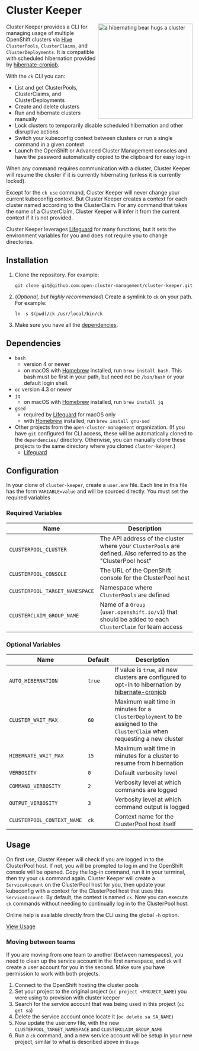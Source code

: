 # Cluster Keeper
<img align="right" src="logo.png" alt="a hibernating bear hugs a cluster" width="256px" />

Cluster Keeper provides a CLI for managing usage of multiple OpenShift clusters via [Hive](https://github.com/openshift/hive) `ClusterPools`, `ClusterClaims`, and `ClusterDeployments`.
It is compatible with scheduled hibernation provided by [hibernate-cronjob](https://github.com/open-cluster-management/hibernate-cronjob).

With the `ck` CLI you can:
- List and get ClusterPools, ClusterClaims, and ClusterDeployments
- Create and delete clusters
- Run and hibernate clusters manually
- Lock clusters to temporarily disable scheduled hibernation and other disruptive actions
- Switch your kubeconfig context between clusters or run a single command in a given context
- Launch the OpenShift or Advanced Cluster Management consoles and have the password automatically copied to the clipboard for easy log-in

When any command requires communication with a cluster, Cluster Keeper will resume the cluster if it is currently hibernating (unless it is currently locked).

Except for the `ck use` command, Cluster Keeper will never change your current kubeconfig context. But Cluster Keeper creates a context for each cluster named according to the ClusterClaim. For any command that takes the name of a ClusterClaim, Cluster Keeper will infer it from the current context if it is not provided.

Cluster Keeper leverages [Lifeguard](https://github.com/open-cluster-management/lifeguard) for many functions, but it sets the environment variables for you and does not require you to change directories.

## Installation

1. Clone the repository. For example:
   ```
   git clone git@github.com:open-cluster-management/cluster-keeper.git
   ```
1. (_Optional, but highly recommended_) Create a symlink to `ck` on your path. For example:
   ```
   ln -s $(pwd)/ck /usr/local/bin/ck
   ```
1. Make sure you have all the [dependencies](#dependencies).

## Dependencies

- `bash` 
   - version 4 or newer
   - on macOS with [Homebrew](https://brew.sh/) installed, run `brew install bash`. This bash must be first in your path, but need not be `/bin/bash` or your default login shell.
- `oc` version 4.3 or newer
- `jq`
  - on macOS with [Homebrew](https://brew.sh/) installed, run `brew install jq`
- `gsed`
  - required by [Lifeguard](https://github.com/open-cluster-management/lifeguard) for macOS only
  - with [Homebrew](https://brew.sh/) installed, run `brew install gnu-sed`
- Other projects from the `open-cluster-management` organization. (If you have `git` configured for CLI access, these will be automatically cloned to the `dependencies/` directory. Otherwise, you can manually clone these projects to the same directory where you cloned `cluster-keeper`.)
  - [Lifeguard](https://github.com/open-cluster-management/lifeguard)

## Configuration

In your clone of `cluster-keeper`, create a `user.env` file.
Each line in this file has the form `VARIABLE=value` and will be sourced directly. You must set the required variables

### Required Variables
| Name | Description |
|------|-------------|
|`CLUSTERPOOL_CLUSTER`|The API address of the cluster where your `ClusterPools` are defined. Also referred to as the "ClusterPool host"|
|`CLUSTERPOOL_CONSOLE`|The URL of the OpenShift console for the ClusterPool host|
|`CLUSTERPOOL_TARGET_NAMESPACE`|Namespace where `ClusterPools` are defined|
|`CLUSTERCLAIM_GROUP_NAME`|Name of a `Group` (`user.openshift.io/v1`) that should be added to each `ClusterClaim` for team access|

### Optional Variables
| Name | Default | Description |
|------|---------|-------------|
|`AUTO_HIBERNATION`|`true`|If value is `true`, all new clusters are configured to opt-in to hibernation by [hibernate-cronjob](https://github.com/open-cluster-management/hibernate-cronjob)|
|`CLUSTER_WAIT_MAX`|`60`|Maximum wait time in minutes for a `ClusterDeployment` to be assigned to the `ClusterClaim` when requesting a new cluster|
|`HIBERNATE_WAIT_MAX`|`15`|Maximum wait time in minutes for a cluster to resume from hibernation|
|`VERBOSITY`|`0`|Default verbosity level|
|`COMMAND_VERBOSITY`|`2`|Verbosity level at which commands are logged|
|`OUTPUT_VERBOSITY`|`3`|Verbosity level at which command output is logged|
|`CLUSTERPOOL_CONTEXT_NAME`|`ck`|Context name for the ClusterPool host itself|
## Usage
On first use, Cluster Keeper will check if you are logged in to the ClusterPool host. If not, you will be prompted to log in and the OpenShift console will be opened. Copy the log-in command, run it in your terminal, then try your `ck` command again. Cluster Keeper will create a `ServiceAccount` on the ClusterPool host for you, then update your kubeconfig with a context for the ClusterPool host that uses this `ServiceAccount`. By default, the context is named `ck`. Now you can execute `ck` commands without needing to continually log in to the ClusterPool host.

Online help is available directly from the CLI using the global `-h` option.

[View Usage](./USAGE.md)

### Moving between teams
If you are moving from one team to another (between namespaces), you need to clean up the service account in the first namespace, and `ck` will create a user account for you in the second. Make sure you have permission to work with both projects.

1. Connect to the OpenShift hosting the cluster pools
2. Set your project to the original project (`oc project <PROJECT_NAME`) you were using to provision with cluster keeper
3. Search for the service account that was being used in this project (`oc get sa`)
4. Delete the service account once locate it (`oc delete sa SA_NAME`)
5. Now update the user.env file, with the new `CLUSTERPOOL_TARGET_NAMESPACE` and `CLUSTERCLAIM_GROUP_NAME`
6. Run a `ck` command, and a new service account will be setup in your new project, similar to what is described above in `Usage`
